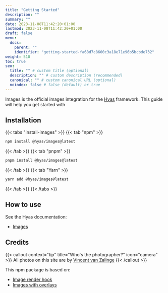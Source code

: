 ```yaml
---
title: "Getting Started"
description: ""
summary: ""
date: 2023-11-08T11:42:20+01:00
lastmod: 2023-11-08T11:42:20+01:00
draft: false
menu:
  docs:
    parent: ""
    identifier: "getting-started-fa68d7c8600c3a18e71e96b5bcbde732"
weight: 510
toc: true
seo:
  title: "" # custom title (optional)
  description: "" # custom description (recommended)
  canonical: "" # custom canonical URL (optional)
  noindex: false # false (default) or true
---
```


Images is the official images integration for the [Hyas](https://gethyas.com/) framework. This guide will help you get started with 

## Installation

{{< tabs "install-images" >}}
{{< tab "npm" >}}

```bash
npm install @hyas/images@latest
```

{{< /tab >}}
{{< tab "pnpm" >}}

```bash
pnpm install @hyas/images@latest
```

{{< /tab >}}
{{< tab "Yarn" >}}

```bash
yarn add @hyas/images@latest
```

{{< /tab >}}
{{< /tabs >}}

## How to use

See the Hyas documentation:

- [Images](https://images.gethyas.com/)

## Credits

{{< callout context="tip" title="Who's the photographer?" icon="camera" >}}
All photos on this site are by [Vincent van Zalinge](https://unsplash.com/@vincentvanzalinge)
{{< /callout >}}

This npm package is based on:

- [Image render hook](https://www.veriphor.com/articles/link-and-image-render-hooks/#image-render-hook)
- [Images with overlays](https://www.veriphor.com/articles/images-with-overlays/)
